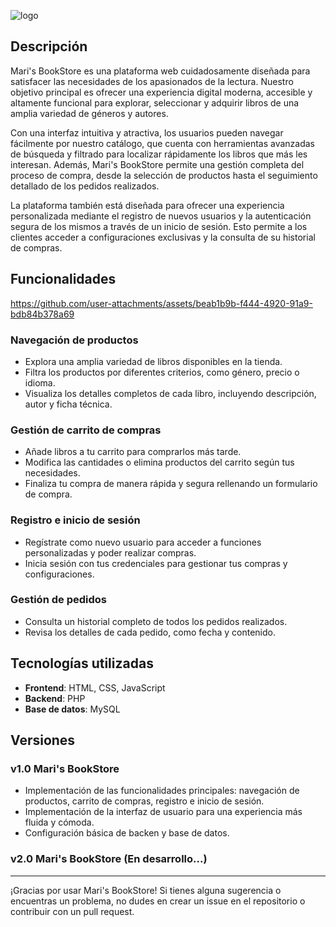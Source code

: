 ![logo](https://github.com/user-attachments/assets/d94380b5-db87-427b-a184-3cb8b4016044)

## Descripción

Mari's BookStore es una plataforma web cuidadosamente diseñada para satisfacer las necesidades de los apasionados de la lectura. Nuestro objetivo principal es ofrecer una experiencia digital moderna, accesible y altamente funcional para explorar, seleccionar y adquirir libros de una amplia variedad de géneros y autores.

Con una interfaz intuitiva y atractiva, los usuarios pueden navegar fácilmente por nuestro catálogo, que cuenta con herramientas avanzadas de búsqueda y filtrado para localizar rápidamente los libros que más les interesan. Además, Mari's BookStore permite una gestión completa del proceso de compra, desde la selección de productos hasta el seguimiento detallado de los pedidos realizados.

La plataforma también está diseñada para ofrecer una experiencia personalizada mediante el registro de nuevos usuarios y la autenticación segura de los mismos a través de un inicio de sesión. Esto permite a los clientes acceder a configuraciones exclusivas y la consulta de su historial de compras. 

## Funcionalidades

https://github.com/user-attachments/assets/beab1b9b-f444-4920-91a9-bdb84b378a69

### Navegación de productos
- Explora una amplia variedad de libros disponibles en la tienda.
- Filtra los productos por diferentes criterios, como género, precio o idioma.
- Visualiza los detalles completos de cada libro, incluyendo descripción, autor y ficha técnica.

### Gestión de carrito de compras
- Añade libros a tu carrito para comprarlos más tarde.
- Modifica las cantidades o elimina productos del carrito según tus necesidades.
- Finaliza tu compra de manera rápida y segura rellenando un formulario de compra.

### Registro e inicio de sesión
- Regístrate como nuevo usuario para acceder a funciones personalizadas y poder realizar compras.
- Inicia sesión con tus credenciales para gestionar tus compras y configuraciones.

### Gestión de pedidos
- Consulta un historial completo de todos los pedidos realizados.
- Revisa los detalles de cada pedido, como fecha y contenido.

## Tecnologías utilizadas
- **Frontend**: HTML, CSS, JavaScript
- **Backend**: PHP
- **Base de datos**: MySQL

## Versiones

### v1.0 Mari's BookStore
- Implementación de las funcionalidades principales: navegación de productos, carrito de compras, registro e inicio de sesión.
- Implementación de la interfaz de usuario para una experiencia más fluida y cómoda.
- Configuración básica de backen y base de datos.

### v2.0 Mari's BookStore (En desarrollo...)

---

¡Gracias por usar Mari's BookStore! Si tienes alguna sugerencia o encuentras un problema, no dudes en crear un issue en el repositorio o contribuir con un pull request.

